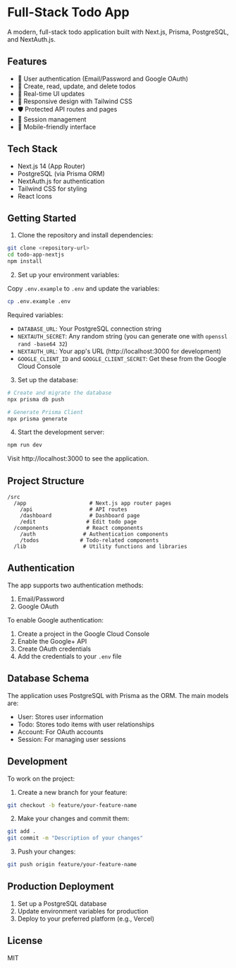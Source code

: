 # Full-Stack Todo App

A modern, full-stack todo application built with Next.js, Prisma, PostgreSQL, and NextAuth.js.

## Features

- 🔐 User authentication (Email/Password and Google OAuth)
- 📝 Create, read, update, and delete todos
- 🔄 Real-time UI updates
- 🎨 Responsive design with Tailwind CSS
- 🛡️ Protected API routes and pages
- 🔑 Session management
- 📱 Mobile-friendly interface

## Tech Stack

- Next.js 14 (App Router)
- PostgreSQL (via Prisma ORM)
- NextAuth.js for authentication
- Tailwind CSS for styling
- React Icons

## Getting Started

1. Clone the repository and install dependencies:

```bash
git clone <repository-url>
cd todo-app-nextjs
npm install
```

2. Set up your environment variables:

Copy `.env.example` to `.env` and update the variables:

```bash
cp .env.example .env
```

Required variables:
- `DATABASE_URL`: Your PostgreSQL connection string
- `NEXTAUTH_SECRET`: Any random string (you can generate one with `openssl rand -base64 32`)
- `NEXTAUTH_URL`: Your app's URL (http://localhost:3000 for development)
- `GOOGLE_CLIENT_ID` and `GOOGLE_CLIENT_SECRET`: Get these from the Google Cloud Console

3. Set up the database:

```bash
# Create and migrate the database
npx prisma db push

# Generate Prisma Client
npx prisma generate
```

4. Start the development server:

```bash
npm run dev
```

Visit http://localhost:3000 to see the application.

## Project Structure

```
/src
  /app                    # Next.js app router pages
    /api                  # API routes
    /dashboard            # Dashboard page
    /edit                # Edit todo page
  /components            # React components
    /auth               # Authentication components
    /todos             # Todo-related components
  /lib                  # Utility functions and libraries
```

## Authentication

The app supports two authentication methods:
1. Email/Password
2. Google OAuth

To enable Google authentication:
1. Create a project in the Google Cloud Console
2. Enable the Google+ API
3. Create OAuth credentials
4. Add the credentials to your `.env` file

## Database Schema

The application uses PostgreSQL with Prisma as the ORM. The main models are:
- User: Stores user information
- Todo: Stores todo items with user relationships
- Account: For OAuth accounts
- Session: For managing user sessions

## Development

To work on the project:

1. Create a new branch for your feature:
```bash
git checkout -b feature/your-feature-name
```

2. Make your changes and commit them:
```bash
git add .
git commit -m "Description of your changes"
```

3. Push your changes:
```bash
git push origin feature/your-feature-name
```

## Production Deployment

1. Set up a PostgreSQL database
2. Update environment variables for production
3. Deploy to your preferred platform (e.g., Vercel)

## License

MIT
